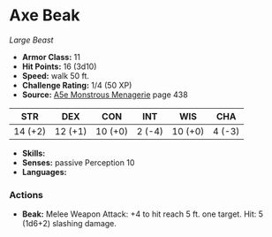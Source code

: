 # Axe Beak

*Large* *Beast*

- **Armor Class:** 11
- **Hit Points:** 16 (3d10)
- **Speed:** walk 50 ft.
- **Challenge Rating:** 1/4 (50 XP)
- **Source:** [A5e Monstrous Menagerie](https://enpublishingrpg.com/products/level-up-monstrous-menagerie-a5e) page 438

| STR | DEX | CON | INT | WIS | CHA |
| --- | --- | --- | --- | --- | --- |
| 14 (+2) | 12 (+1) | 10 (+0) | 2 (-4) | 10 (+0) | 4 (-3) |

- **Skills:** 
- **Senses:** passive Perception 10
- **Languages:** 

### Actions

- **Beak:** Melee Weapon Attack: +4 to hit  reach 5 ft.  one target. Hit: 5 (1d6+2) slashing damage.


